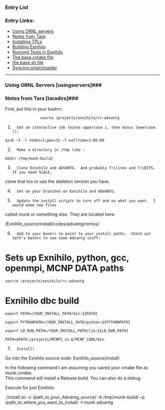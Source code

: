 ### Entry List
### Entry Links: ###

* [Using ORNL servers](#usingservers)
* [Notes from Tara](#taradirs)
* [Installing TPLs](#TPLinstall)
* [Building Exnihilo](#exnihilobuild)
* [Running Tests in Exnihilo](#exnihilotest)
* [The base.cmake file](#cmakebase)
* [the base.sh file](#shellbase)
* [Syncing origin/master](#syncing)


***


### Using ORNL Servers [usingservers]###


### Notes from Tara [taradirs]###


First, put this in your bashrc:
```
                source /projects/exnihilo/rc-advantg
```

1)       Get an interactive job (minus uppercase i, then minus lowercase l): 
```
qsub –I -l nodes=1;ppn=32 –l walltime=1:00:00
```

2)       Make a directory in /tmp like : 
```
mkdir /tmp/munk-build/
```

3)       Clone Exnihilo and ADVANTG.  And probably Trilinos and TriBITS.  IF you need SCALE, 
clone that too or use the skeleton version you have.

4)       Get on your branches on Exnihilo and ADVANTG.

5)       Update the install scripts to turn off and on what you want.  I would make new files
 called munk or something else. They are located here:

/Exnihilo_source/install/codes/advantg/remus/

6)       Add to your bashrc to point to your install paths.  Check out Seth’s bashrc to see some Advantg stuff:

 

# Sets up Exnihilo, python, gcc, openmpi, MCNP DATA paths
```
source /projects/exnihilo/rc-advantg
```
 

# Exnihilo dbc build
```
export PATH=/YOUR_INSTALL_PATH/bin:${PATH}

export PYTHONPATH=/YOUR_INSTALL_PATH/python:${PYTHONPATH}

export LD_RUN_PATH=/YOUR_INSTALL_PATH/lib:${LD_RUN_PATH}
```
 
```
PATH=$PATH:/projects/MCNP5_v1.6/MCNP_CODE/bin      
```
 

7)       Install!

Go into the Exnihilo source code: Exnihilo_source/install/

 

In the following command I am assuming you saved your cmake file as munk.cmake.  
This command will install a Release build.  You can also do a debug

 

Execute for just Exnihilo: 

./install.sh –c /path_to_your_Advantg_source/ -b /tmp/munk-build/ –p /path_to_where_you_want_to_install/ -t munk advantg



